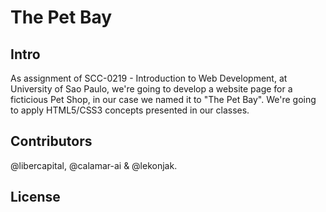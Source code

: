The Pet Bay
=============================

## Intro

As assignment of SCC-0219 - Introduction to Web Development, at University of Sao Paulo, we're going to develop a website page for a ficticious Pet Shop, in our case we named it to "The Pet Bay". We're going to apply HTML5/CSS3 concepts presented in our classes. 

## Contributors

@libercapital, @calamar-ai & @lekonjak.

## License

